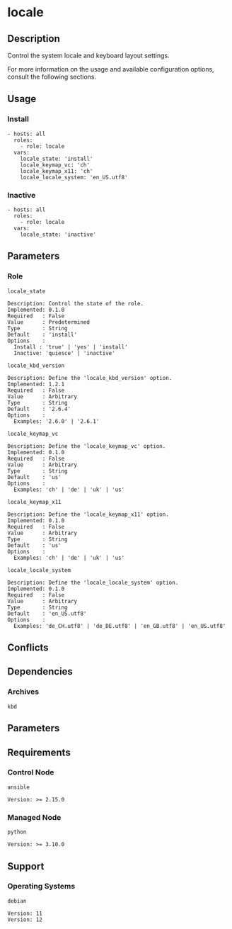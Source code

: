 # locale

## Description

Control the system locale and keyboard layout settings.

For more information on the usage and available configuration options,
consult the following sections.

## Usage

### Install

```
- hosts: all
  roles:
    - role: locale
  vars:
    locale_state: 'install'
    locale_keymap_vc: 'ch'
    locale_keymap_x11: 'ch'
    locale_locale_system: 'en_US.utf8'
```

### Inactive

```
- hosts: all
  roles:
    - role: locale
  vars:
    locale_state: 'inactive'
```

## Parameters

### Role

`locale_state`

    Description: Control the state of the role.
    Implemented: 0.1.0
    Required   : False
    Value      : Predetermined
    Type       : String
    Default    : 'install'
    Options    :
      Install : 'true' | 'yes' | 'install'
      Inactive: 'quiesce' | 'inactive'

`locale_kbd_version`

    Description: Define the 'locale_kbd_version' option.
    Implemented: 1.2.1
    Required   : False
    Value      : Arbitrary
    Type       : String
    Default    : '2.6.4'
    Options    :
      Examples: '2.6.0' | '2.6.1'

`locale_keymap_vc`

    Description: Define the 'locale_keymap_vc' option.
    Implemented: 0.1.0
    Required   : False
    Value      : Arbitrary
    Type       : String
    Default    : 'us'
    Options    :
      Examples: 'ch' | 'de' | 'uk' | 'us'

`locale_keymap_x11`

    Description: Define the 'locale_keymap_x11' option.
    Implemented: 0.1.0
    Required   : False
    Value      : Arbitrary
    Type       : String
    Default    : 'us'
    Options    :
      Examples: 'ch' | 'de' | 'uk' | 'us'

`locale_locale_system`

    Description: Define the 'locale_locale_system' option.
    Implemented: 0.1.0
    Required   : False
    Value      : Arbitrary
    Type       : String
    Default    : 'en_US.utf8'
    Options    :
      Examples: 'de_CH.utf8' | 'de_DE.utf8' | 'en_GB.utf8' | 'en_US.utf8'

## Conflicts

## Dependencies

### Archives

`kbd`

## Parameters

## Requirements

### Control Node

`ansible`

    Version: >= 2.15.0

### Managed Node

`python`

    Version: >= 3.10.0

## Support

### Operating Systems

`debian`

    Version: 11
    Version: 12
